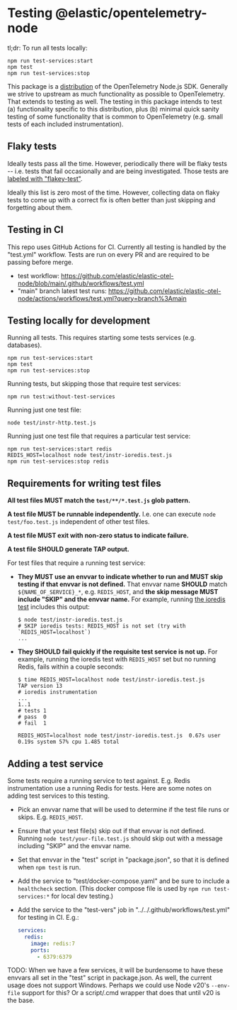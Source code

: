 # Testing @elastic/opentelemetry-node

tl;dr: To run all tests locally:

```
npm run test-services:start
npm test
npm run test-services:stop
```

This package is a [distribution](https://opentelemetry.io/docs/concepts/distributions/)
of the OpenTelemetry Node.js SDK. Generally we strive to upstream as much
functionality as possible to OpenTelemetry. That extends to testing as well.
The testing in this package intends to test (a) functionality specific to
this distribution, plus (b) minimal quick sanity testing of some functionality
that is common to OpenTelemetry (e.g. small tests of each included
instrumentation).


## Flaky tests

Ideally tests pass all the time. However, periodically there will be flaky
tests -- i.e. tests that fail occasionally and are being investigated. Those
tests are [labeled with "flakey-test"](https://github.com/elastic/elastic-otel-node/labels/flaky-test).

Ideally this list is zero most of the time. However, collecting data on flaky
tests to come up with a correct fix is often better than just skipping and
forgetting about them.


## Testing in CI

This repo uses GitHub Actions for CI.
Currently all testing is handled by the "test.yml" workflow.
Tests are run on every PR and are required to be passing before merge.

- test workflow: https://github.com/elastic/elastic-otel-node/blob/main/.github/workflows/test.yml
- "main" branch latest test runs: https://github.com/elastic/elastic-otel-node/actions/workflows/test.yml?query=branch%3Amain


## Testing locally for development

Running all tests. This requires starting some tests services (e.g. databases).

```
npm run test-services:start
npm test
npm run test-services:stop
```

Running tests, but skipping those that require test services:

```
npm run test:without-test-services
```

Running just one test file:

```
node test/instr-http.test.js
```

Running just one test file that requires a particular test service:

```
npm run test-services:start redis
REDIS_HOST=localhost node test/instr-ioredis.test.js
npm run test-services:stop redis
```


## Requirements for writing test files

**All test files MUST match the `test/**/*.test.js` glob pattern.**

**A test file MUST be runnable independently.** I.e. one can execute
`node test/foo.test.js` independent of other test files.

**A test file MUST exit with non-zero status to indicate failure.**

**A test file SHOULD generate TAP output.**

For test files that require a running test service:

- **They MUST use an envvar to indicate whether to run and MUST skip testing if that envvar is not defined.**
  That envvar name **SHOULD** match `${NAME_OF_SERVICE}_*`, e.g. `REDIS_HOST`,
  and **the skip message MUST include "SKIP" and the envvar name.**
  For example, running [the ioredis test](./test/instr-ioredis.test.js)
  includes this output:

    ```
    $ node test/instr-ioredis.test.js
    # SKIP ioredis tests: REDIS_HOST is not set (try with `REDIS_HOST=localhost`)
    ...
    ```

- **They SHOULD fail quickly if the requisite test service is not up.**
  For example, running the ioredis test with `REDIS_HOST` set but no running
  Redis, fails within a couple seconds:

    ```
    $ time REDIS_HOST=localhost node test/instr-ioredis.test.js
    TAP version 13
    # ioredis instrumentation
    ...
    1..1
    # tests 1
    # pass  0
    # fail  1

    REDIS_HOST=localhost node test/instr-ioredis.test.js  0.67s user 0.19s system 57% cpu 1.485 total
    ```

## Adding a test service

Some tests require a running service to test against. E.g. Redis instrumentation
use a running Redis for tests. Here are some notes on adding test services
to this testing.

- Pick an envvar name that will be used to determine if the test file runs or
  skips. E.g. `REDIS_HOST`.
- Ensure that your test file(s) skip out if that envvar is not defined.
  Running `node test/your-file.test.js` should skip out with a message
  including "SKIP" and the envvar name.
- Set that envvar in the "test" script in "package.json", so that it is
  defined when `npm test` is run.
- Add the service to "test/docker-compose.yaml" and be sure to include a
  `healthcheck` section. (This docker compose file is used by
  `npm run test-services:*` for local dev testing.)
- Add the service to the "test-vers" job in "../../.github/workflows/test.yml"
  for testing in CI. E.g.:

    ```yaml
    services:
      redis:
        image: redis:7
        ports:
          - 6379:6379
    ```

TODO: When we have a few services, it will be burdensome to have these envvars
all set in the "test" script in package.json. As well, the current usage does
not support Windows. Perhaps we could use Node v20's `--env-file` support for
this? Or a script/.cmd wrapper that does that until v20 is the base.


